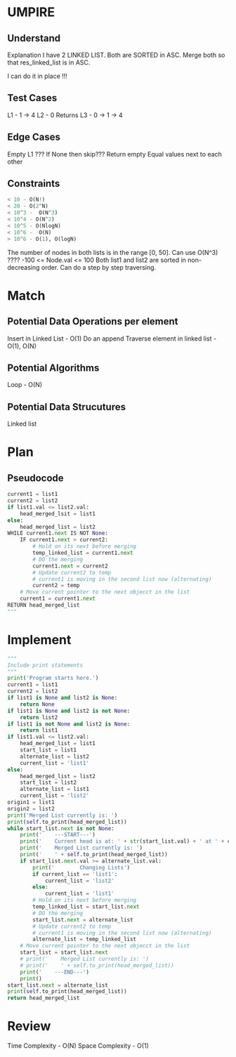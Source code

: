 # UMPIRE
## Understand
Explanation
I have 2 LINKED LIST. Both are SORTED in ASC. Merge both so that res_linked_list is
in ASC.

I can do it in place !!!

## Test Cases
L1 -  1 -> 4 
L2 - 0
Returns L3 -  0 -> 1 -> 4

## Edge Cases
Empty L1 ??? If None then skip??? Return empty
Equal values next to each other

## Constraints
```python
< 10 - O(N!)
< 20 - O(2^N)
< 10^3 -  O(N^3)
< 10^4 - O(N^2)
< 10^5 - O(NlogN)
< 10^6 -  O(N)
> 10^6 - O(1), O(logN)
```

The number of nodes in both lists is in the range [0, 50].
    Can use O(N^3) ????
-100 <= Node.val <= 100
Both list1 and list2 are sorted in non-decreasing order.
    Can do a step by step traversing.

# Match

## Potential Data Operations per element
Insert in Linked List -  O(1) Do an append
Traverse element in linked list - O(1), O(N)

## Potential Algorithms
Loop - O(N)

## Potential Data Strucutures
Linked list

# Plan

## Pseudocode
```python
current1 = list1
current2 = list2
if list1.val <= list2.val:
    head_merged_lsit = list1
else:
    head_merged_list = list2
WHILE current1.next IS NOT None:
    IF current1.next > current2:
        # Hold on its next before merging
        temp_linked_list = current1.next
        # DO the merging
        current1.next = current2
        # Update current2 to temp
        # current1 is moving in the second list now (alternating)
        current2 = temp
    # Move current pointer to the next objecct in the list
    current1 = current1.next
RETURN head_merged_list
"""
```
# Implement
```python
"""
Include print statements
"""
print('Program starts here.')
current1 = list1
current2 = list2
if list1 is None and list2 is None:
    return None
if list1 is None and list2 is not None:
    return list2
if list1 is not None and list2 is None:
    return list1
if list1.val <= list2.val:
    head_merged_list = list1
    start_list = list1
    alternate_list = list2
    current_list = 'list1'
else:
    head_merged_list = list2
    start_list = list2
    alternate_list = list1
    current_list = 'list2'
origin1 = list1
origin2 = list2
print('Merged List currently is: ')
print(self.to_print(head_merged_list))
while start_list.next is not None:
    print('    ---START---')
    print('    Current head is at: ' + str(start_list.val) + ' at ' + current_list)
    print('    Merged List currently is: ')
    print('    ' + self.to_print(head_merged_list))
    if start_list.next.val >= alternate_list.val:
        print('        Changing Lists')
        if current_list == 'list1':
            current_list = 'list2'
        else:
            current_list = 'list1'
        # Hold on its next before merging
        temp_linked_list = start_list.next
        # DO the merging
        start_list.next = alternate_list
        # Update current2 to temp
        # current1 is moving in the second list now (alternating)
        alternate_list = temp_linked_list
    # Move current pointer to the next objecct in the list
    start_list = start_list.next
    # print('    Merged List currently is: ')
    # print('    ' + self.to_print(head_merged_list))
    print('    ---END---')
    print()
start_list.next = alternate_list
print(self.to_print(head_merged_list))
return head_merged_list
```
# Review
Time Complexity - O(N)
Space Complexity - O(1)
